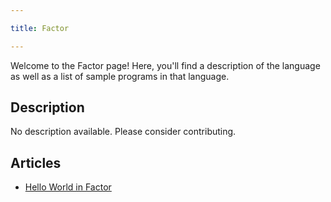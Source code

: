 ```yaml
---

title: Factor

---
```


Welcome to the Factor page! Here, you'll find a description of the language as well as a list of sample programs in that language.

## Description

No description available. Please consider contributing.

## Articles

- [Hello World in Factor](https://sampleprograms.io/projects/hello-world/factor)